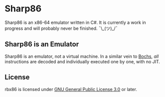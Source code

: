 # Sharp86

Sharp86 is an x86-64 emulator written in C#. It is currently a work in progress
and will probably never be finished. ¯\\\_(ツ)_/¯

## Sharp86 is an Emulator

Sharp86 is an emulator, not a virtual machine. In a similar vein to
[Bochs](https://bochs.sourceforge.io/), _all_ instructions are decoded and
individually executed one by one, with no JIT.

## License

rbx86 is licensed under
[GNU General Public License 3.0](https://www.gnu.org/licenses/gpl-3.0.en.html)
or later.
